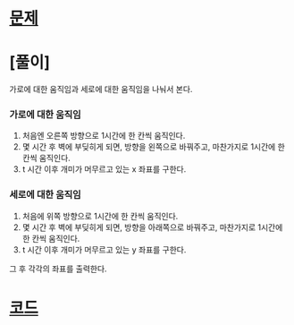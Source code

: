 # [문제](https://www.acmicpc.net/problem/10158)

# [풀이]

가로에 대한 움직임과 세로에 대한 움직임을 나눠서 본다.

### 가로에 대한 움직임

1. 처음엔 오른쪽 방향으로 1시간에 한 칸씩 움직인다.
2. 몇 시간 후 벽에 부딪히게 되면, 방향을 왼쪽으로 바꿔주고, 마찬가지로 1시간에 한 칸씩 움직인다.
3. t 시간 이후 개미가 머무르고 있는 x 좌표를 구한다.

### 세로에 대한 움직임

1. 처음에 위쪽 방향으로 1시간에 한 칸씩 움직인다.
2. 몇 시간 후 벽에 부딪히게 되면, 방향을 아래쪽으로 바꿔주고, 마찬가지로 1시간에 한 칸씩 움직인다.
3. t 시간 이후 개미가 머무르고 있는 y 좌표를 구한다.

그 후 각각의 좌표를 출력한다.

# [코드](https://github.com/mungmnb777/java-algorithm/tree/main/code/boj/Main_10158_개미.java)
